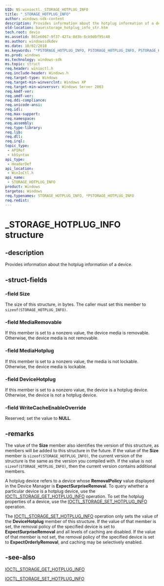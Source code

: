 ```yaml
---
UID: NS:winioctl._STORAGE_HOTPLUG_INFO
title: "_STORAGE_HOTPLUG_INFO"
author: windows-sdk-content
description: Provides information about the hotplug information of a device.
old-location: base\storage_hotplug_info_str.htm
tech.root: devio
ms.assetid: 861e6067-9f37-427a-8d3b-8cb9d0f95c40
ms.author: windowssdkdev
ms.date: 10/02/2018
ms.keywords: "*PSTORAGE_HOTPLUG_INFO, PSTORAGE_HOTPLUG_INFO, PSTORAGE_HOTPLUG_INFO structure pointer, STORAGE_HOTPLUG_INFO, STORAGE_HOTPLUG_INFO structure, _STORAGE_HOTPLUG_INFO, _win32_storage_hotplug_info_str, base.storage_hotplug_info_str, winioctl/PSTORAGE_HOTPLUG_INFO, winioctl/STORAGE_HOTPLUG_INFO"
ms.prod: windows
ms.technology: windows-sdk
ms.topic: struct
req.header: winioctl.h
req.include-header: Windows.h
req.target-type: Windows
req.target-min-winverclnt: Windows XP
req.target-min-winversvr: Windows Server 2003
req.kmdf-ver: 
req.umdf-ver: 
req.ddi-compliance: 
req.unicode-ansi: 
req.idl: 
req.max-support: 
req.namespace: 
req.assembly: 
req.type-library: 
req.lib: 
req.dll: 
req.irql: 
topic_type:
 - APIRef
 - kbSyntax
api_type:
 - HeaderDef
api_location:
 - WinIoCtl.h
api_name:
 - STORAGE_HOTPLUG_INFO
product: Windows
targetos: Windows
req.typenames: STORAGE_HOTPLUG_INFO, *PSTORAGE_HOTPLUG_INFO
req.redist: 
---
```


# _STORAGE_HOTPLUG_INFO structure


## -description


Provides information about the hotplug information of a device.


## -struct-fields




### -field Size

The size of this structure, in bytes. The caller must set this member to 
      <code>sizeof(STORAGE_HOTPLUG_INFO)</code>.


### -field MediaRemovable

If this member is set to a nonzero value, the device media is removable. Otherwise, the device media is not 
      removable.


### -field MediaHotplug

If this member is set to a nonzero value, the media is not lockable. Otherwise, the device media is 
      lockable.


### -field DeviceHotplug

If this member is set to a nonzero value, the device is a hotplug device. Otherwise, the device is not a 
      hotplug device.


### -field WriteCacheEnableOverride

Reserved; set the value to <b>NULL</b>.


## -remarks



The value of the <b>Size</b> member also identifies the version of this structure, as 
    members will be added to this structure in the future. If the value of the <b>Size</b> member 
    is <code>sizeof(STORAGE_HOTPLUG_INFO)</code>, the current version of the 
    structure is the same as the version you compiled with. If the value is not 
    <code>sizeof(STORAGE_HOTPLUG_INFO)</code>, then the current version contains 
    additional members.

A hotplug device refers to a device whose <b>RemovalPolicy</b> value displayed in 
    the Device Manager is <b>ExpectSurpriseRemoval</b>. To query whether a particular device is a 
    hotplug device, use the 
    <a href="https://msdn.microsoft.com/4ecf6f84-17fc-4c48-a859-c043e8f9cd14">IOCTL_STORAGE_GET_HOTPLUG_INFO</a> operation. 
    To set the hotplug properties of a device, use the 
    <a href="https://msdn.microsoft.com/f15c183d-d883-470c-9b78-e63d2a9b76ca">IOCTL_STORAGE_SET_HOTPLUG_INFO</a> 
    operation.

The <a href="https://msdn.microsoft.com/f15c183d-d883-470c-9b78-e63d2a9b76ca">IOCTL_STORAGE_SET_HOTPLUG_INFO</a> 
    operation only sets the value of the <b>DeviceHotplug</b> member of this structure. If the 
    value of that member is set, the removal policy of the specified device is set to 
    <b>ExpectSurpriseRemoval</b> and all levels of caching are disabled. If the value of that 
    member is not set, the removal policy of the specified device is set 
    to <b>ExpectOrderlyRemoval</b>, and caching may be selectively enabled.




## -see-also




<a href="https://msdn.microsoft.com/4ecf6f84-17fc-4c48-a859-c043e8f9cd14">IOCTL_STORAGE_GET_HOTPLUG_INFO</a>



<a href="https://msdn.microsoft.com/f15c183d-d883-470c-9b78-e63d2a9b76ca">IOCTL_STORAGE_SET_HOTPLUG_INFO</a>
 

 

